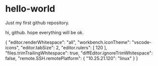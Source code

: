 # hello-world
Just my first github repository.

hi, github.
hope everything will be ok.

{
    "editor.renderWhitespace": "all",
    "workbench.iconTheme": "vscode-icons",
    "editor.tabSize": 2,
    "editor.rulers": [
        120
    ],
    "files.trimTrailingWhitespace": true,
    "diffEditor.ignoreTrimWhitespace": false,
    "remote.SSH.remotePlatform": {
        "10.25.21.120": "linux"
    }
}
